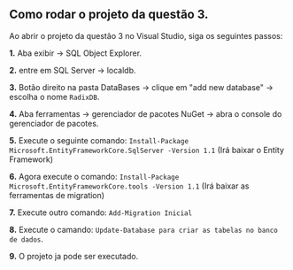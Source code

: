 ## Como rodar o projeto da questão 3.

Ao abrir o projeto da questão 3 no Visual Studio, siga os seguintes passos:

**1.** Aba exibir -> SQL Object Explorer.

**2.** entre em SQL Server -> localdb.

**3.** Botão direito na pasta DataBases -> clique em "add new database" -> escolha o nome `RadixDB`.

**4.** Aba ferramentas -> gerenciador de pacotes NuGet -> abra o console do gerenciador de pacotes.

**5.** Execute o seguinte comando: `Install-Package Microsoft.EntityFrameworkCore.SqlServer -Version 1.1` (Irá baixar o Entity Framework)

**6.** Agora execute o comando: `Install-Package Microsoft.EntityFrameworkCore.tools -Version 1.1` (Irá baixar as ferramentas de migration)

**7.** Execute outro comando: `Add-Migration Inicial`

**8.** Execute o camando: `Update-Database para criar as tabelas no banco de dados`.

**9.** O projeto ja pode ser executado.
